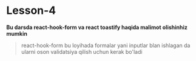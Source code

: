 # Lesson-4
__Bu darsda react-hook-form  va react toastify haqida malimot olishinhiz mumkin__
>react-hook-form bu loyihada formalar yani inputlar blan ishlagan da ularni oson validatsiya qilish uchun kerak bo'ladi
